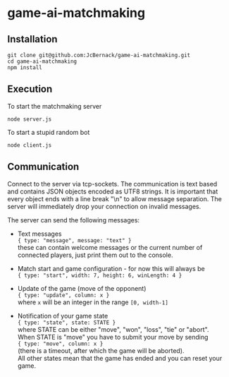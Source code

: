 # game-ai-matchmaking

## Installation

    git clone git@github.com:JcBernack/game-ai-matchmaking.git
    cd game-ai-matchmaking
    npm install

## Execution

To start the matchmaking server
    
    node server.js
    
To start a stupid random bot
    
    node client.js

## Communication

Connect to the server via tcp-sockets. The communication is text based and contains JSON objects encoded as UTF8 strings. It is important that every object ends with a line break "\n" to allow message separation. The server will immediately drop your connection on invalid messages.

The server can send the following messages:

- Text messages  
`{ type: "message", message: "text" }`  
these can contain welcome messages or the current number of connected players, just print them out to the console.

- Match start and game configuration - for now this will always be  
`{ type: "start", width: 7, height: 6, winLength: 4 }`

- Update of the game (move of the opponent)  
`{ type: "update", column: x }`  
where `x` will be an integer in the range `[0, width-1]`

- Notification of your game state  
`{ type: "state", state: STATE }`  
where STATE can be either "move", "won", "loss", "tie" or "abort".  
When STATE is "move" you have to submit your move by sending  
`{ type: "move", column: x }`  
(there is a timeout, after which the game will be aborted).  
All other states mean that the game has ended and you can reset your game.
